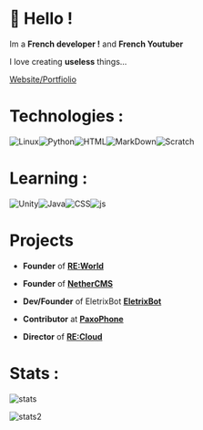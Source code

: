 # 👋 Hello !

Im a **French developer !** and **French Youtuber**

I love creating **useless** things...

[Website/Portfiolio](https://eletrixtimeyt.github.io)

# Technologies :
<img alt="Linux" src="https://img.shields.io/badge/-Linux-informational?style=for-the-badge&logo=linux&logoColor=white&color=FCC624" /><img alt="Python" src="https://img.shields.io/badge/Python-3776AB?style=for-the-badge&logo=python&logoColor=white"><img alt="HTML" src="https://img.shields.io/badge/-HTML-informational?style=for-the-badge&logo=html5&logoColor=white&color=E34F26" /><img alt="MarkDown" src="https://img.shields.io/badge/Markdown-000000?style=for-the-badge&logo=markdown&logoColor=white"><img alt="Scratch" src="https://img.shields.io/badge/-Scratch-informational?style=for-the-badge&logo=scratch&logoColor=white&color=FCC624" />
# Learning :

<img alt="Unity" src="https://img.shields.io/badge/-Unity-informational?style=for-the-badge&logo=Unity#&logoColor=white&color=FCC624" /><img alt="Java" src="https://img.shields.io/badge/-Java-informational?style=for-the-badge&logo=java#&logoColor=white&color=FCC624" /><img alt="CSS" src="https://img.shields.io/badge/-CSS-informational?style=for-the-badge&logo=css#&logoColor=white&color=FCC624" /><img alt="js" src="https://img.shields.io/badge/-Javascript-informational?style=for-the-badge&logo=javascript#&logoColor=white&color=FCC624" />

# Projects

- **Founder** of  [**RE:World**](https://github.com/re-world-dev)

- **Founder** of  [**NetherCMS**](https://NetherCMS)

- **Dev/Founder** of EletrixBot [**EletrixBot**](https://discord.com/oauth2/authorize?client_id=1026132004040884314&permissions=2146959103&scope=bot)

- **Contributor** at [**PaxoPhone**](https://paxo.fr/)

- **Director** of [**RE:Cloud**](soon!)

# Stats :

![stats](https://github-readme-stats.vercel.app/api?username=EletrixTimeYT&count_private=true&show_icons=true&theme=highcontrast)

![stats2](https://profile-counter.glitch.me/%7BEletrixTimeYT%7D/count.svg)
